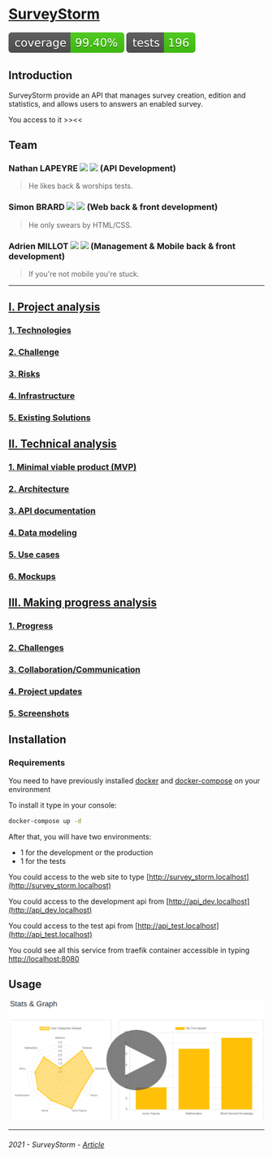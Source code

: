# [SurveyStorm](https://survey-storm.2835holberton.tech/)

![Coverage](coverage-badge.svg)
![Tests](tests-badge.svg)

## Introduction

SurveyStorm provide an API that manages survey creation, edition and statistics, and allows users to answers an enabled survey.

You access to it >><<

## Team

### Nathan LAPEYRE [![](https://img.shields.io/badge/github-informational?style=flat&logo=github&logoColor=white)](https://github.com/Sarolus) [![](https://img.shields.io/badge/linkedin-informational?style=flat&logo=linkedin&logoColor=white)](https://fr.linkedin.com/in/nathan-lapeyre-376500206) (API Development)

> He likes back & worships tests.

### Simon BRARD [![](https://img.shields.io/badge/github-informational?style=flat&logo=github&logoColor=white)](https://github.com/SimonBr017) [![](https://img.shields.io/badge/linkedin-informational?style=flat&logo=linkedin&logoColor=white)](https://fr.linkedin.com/in/simon-b-2a9820205) (Web back & front development)

> He only swears by HTML/CSS.

### Adrien MILLOT [![](https://img.shields.io/badge/github-informational?style=flat&logo=github&logoColor=white)](https://github.com/adrienmillot) [![](https://img.shields.io/badge/linkedin-informational?style=flat&logo=linkedin&logoColor=white)](https://fr.linkedin.com/in/adrienmillot) (Management & Mobile back & front development)

> If you're not mobile you're stuck.

---

## [I. Project analysis](docs/analysis/project/README.md)

### [1. Technologies](docs/analysis/project/technologies.md)

### [2. Challenge](docs/analysis/project/challenge.md)

### [3. Risks](docs/analysis/project/risks.md)

### [4. Infrastructure](docs/analysis/project/infrastructure.md)

### [5. Existing Solutions](docs/analysis/project/existing_solutions.md)

## [II. Technical analysis](docs/analysis/technical/README.md)

### [1. Minimal viable product (MVP)](docs/analysis/technical/mvp.md)

### [2. Architecture](docs/analysis/technical/architecture.md)

### [3. API documentation](docs/analysis/technical/api/README.md)

### [4. Data modeling](docs/analysis/technical/data_modeling.md)

### [5. Use cases](docs/analysis/technical/use_cases/README.md)

### [6. Mockups](docs/analysis/technical/mockup/README.md)

## [III. Making progress analysis](docs/analysis/making_progress/README.md)

### [1. Progress](docs/analysis/making_progress/progress.md)

### [2. Challenges](docs/analysis/making_progress/challenges.md)

### [3. Collaboration/Communication](docs/analysis/making_progress/collaboration_communication.md)

### [4. Project updates](docs/analysis/making_progress/project_updates.md)

### [5. Screenshots](docs/analysis/making_progress/screenshots.md)

## Installation

### Requirements

You need to have previously installed [docker](https://www.docker.com/) and [docker-compose](https://docs.docker.com/compose/) on your environment 

To install it type in your console:

```bash
docker-compose up -d
```
After that, you will have two environments:
- 1 for the development or the production
- 1 for the tests

You could access to the web site to type [http://survey_storm.localhost](http://survey_storm.localhost)

You could access to the development api from  [http://api_dev.localhost](http://api_dev.localhost)

You could access to the test api from [http://api_test.localhost](http://api_test.localhost)

You could see all this service from traefik container accessible in typing [http://localhost:8080](http://localhost:8080)

## Usage

[![Demo](docs/images/pre-load.png)](docs/video/demo_survey_storm.mp4)

---
###### 2021 - SurveyStorm - [Article](https://cactussius-primus.medium.com/survey-storm-5a0a2c9e3c86)
